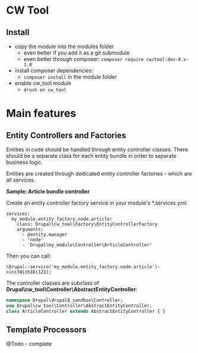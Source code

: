 CW Tool
=======


Install
-------

* copy the module into the modules folder
    * even better if you add it as a git submodule
    * even better through composer: ```composer require cw/tool:dev-8.x-1.0```
* install composer dependencies:
    * ```composer install``` in the module folder
* enable cw_tool module
    * ```drush en cw_tool```


# Main features


Entity Controllers and Factories
--------------------------------

Entities in code should be handled through entity controller classes. There should be a separate class for each entity bundle in order to separate business logic.

Entities are created through dedicated entity controller factories - which are all services.
 
**Sample: Article bundle controller**

Create an entity controller factory service in your module's *.services.yml:

```YML
services:
  my_module.entity_factory.node.article:
    class: Drupal\cw_tool\Factory\EntityControllerFactory
    arguments:
      - @entity.manager
      - 'node'
      - 'Drupal\my_module\Controller\ArticleController'
```

Then you can call:

```\Drupal::service('my_module.entity_factory.node.article')->initWithID(123);```

The controller classes are subclass of **Drupal\cw_tool\Controller\AbstractEntityController**:

```PHP
namespace Drupal\drupal8_sandbox\Controller;
use Drupal\cw_tool\Controller\AbstractEntityController;
class ArticleController extends AbstractEntityController { }
```


Template Processors
-------------------

@Todo - complete
